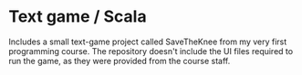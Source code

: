 # Text game / Scala

Includes a small text-game project called SaveTheKnee from my very first programming course.
The repository doesn't include the UI files required to run the game, as they were provided from the course staff.

